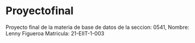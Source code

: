 # Proyectofinal
Proyecto final de la materia de base de datos de la seccion: 0541, Nombre: Lenny Figueroa Matricula: 21-EIIT-1-003 
